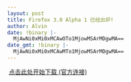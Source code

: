 ```yaml
---
layout: post
title: Firefox 3.0 Alpha 1 已经出炉!
author: Alvin
date: !binary |-
  MjAwNi0xMi0xMCAwOTo1MjowMSArMDgwMA==
date_gmt: !binary |-
  MjAwNi0xMi0xMCAwMTo1MjowMSArMDgwMA==
---
```

<img src="http://static.flickr.com/124/318215955_f47c8d2440.jpg?v=0" alt="" />
<a href="javascript:void(0);/*1165758089109*/">点击此处开始下载 (官方连接)
</a>
 
